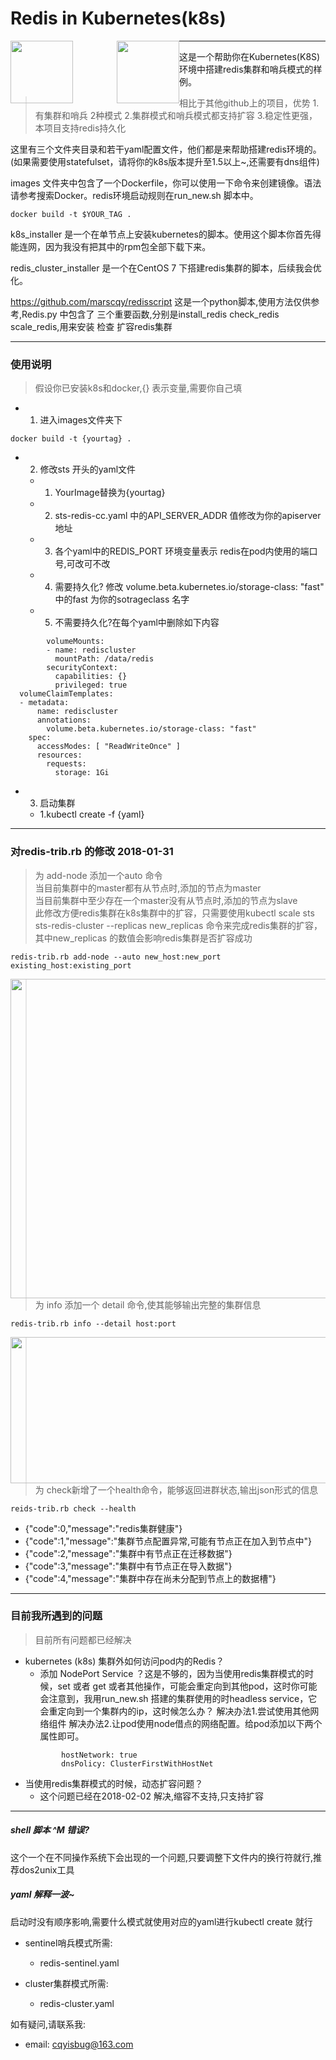 # Redis in Kubernetes(k8s)


<img src="https://github.com/marscqy/redis-in-k8s/blob/master/images/k8s-logo.png" width="100px" style="float:left" /><img src="https://github.com/marscqy/redis-in-k8s/blob/master/images/redis-logo.jpg" width="100px" style="margin-left:70px;float:left"/>


-----

   
这是一个帮助你在Kubernetes(K8S)环境中搭建redis集群和哨兵模式的样例。

> 相比于其他github上的项目，优势  1. 有集群和哨兵 2种模式  2.集群模式和哨兵模式都支持扩容  3.稳定性更强，本项目支持redis持久化

这里有三个文件夹目录和若干yaml配置文件，他们都是来帮助搭建redis环境的。(如果需要使用statefulset，请将你的k8s版本提升至1.5以上~,还需要有dns组件)

images 文件夹中包含了一个Dockerfile，你可以使用一下命令来创建镜像。语法请参考搜索Docker。redis环境启动规则在run_new.sh 脚本中。
```
docker build -t $YOUR_TAG .
```

k8s_installer 是一个在单节点上安装kubernetes的脚本。使用这个脚本你首先得能连网，因为我没有把其中的rpm包全部下载下来。

redis_cluster_installer 是一个在CentOS 7 下搭建redis集群的脚本，后续我会优化。

https://github.com/marscqy/redisscript 这是一个python脚本,使用方法仅供参考,Redis.py 中包含了 三个重要函数,分别是install_redis  check_redis scale_redis,用来安装 检查 扩容redis集群

-----

### 使用说明

>假设你已安装k8s和docker,{} 表示变量,需要你自己填

- 1. 进入images文件夹下
```
docker build -t {yourtag} .
```

- 2. 修改sts 开头的yaml文件
    - 1. YourImage替换为{yourtag}
    - 2. sts-redis-cc.yaml 中的API_SERVER_ADDR 值修改为你的apiserver地址
    - 3. 各个yaml中的REDIS_PORT 环境变量表示 redis在pod内使用的端口号,可改可不改
    - 4. 需要持久化? 修改 volume.beta.kubernetes.io/storage-class: "fast" 中的fast 为你的sotrageclass 名字
    - 5. 不需要持久化?在每个yaml中删除如下内容
```
        volumeMounts:
        - name: rediscluster
          mountPath: /data/redis
        securityContext:
          capabilities: {}
          privileged: true
  volumeClaimTemplates:
  - metadata:
      name: rediscluster
      annotations:
        volume.beta.kubernetes.io/storage-class: "fast"
    spec:
      accessModes: [ "ReadWriteOnce" ]
      resources:
        requests:
          storage: 1Gi
```

- 3. 启动集群
    - 1.kubectl create -f {yaml}


-----

### 对redis-trib.rb 的修改 2018-01-31 


> 为 add-node 添加一个auto 命令  
> 当目前集群中的master都有从节点时,添加的节点为master  
> 当目前集群中至少存在一个master没有从节点时,添加的节点为slave    
> 此修改方便redis集群在k8s集群中的扩容，只需要使用kubectl scale sts sts-redis-cluster --replicas new_replicas 命令来完成redis集群的扩容，其中new_replicas 的数值会影响redis集群是否扩容成功


```
redis-trib.rb add-node --auto new_host:new_port existing_host:existing_port
```
<img src="https://github.com/marscqy/redis-in-k8s/blob/master/add-node.png" width="643px" height="511px" style="float:left" />
  
  
> 为 info 添加一个 detail 命令,使其能够输出完整的集群信息  

```
redis-trib.rb info --detail host:port
```  
<img src="https://github.com/marscqy/redis-in-k8s/blob/master/info.jpg" width="787px" height="234px" style="float:left" />

> 为 check新增了一个health命令，能够返回进群状态,输出json形式的信息
```
reids-trib.rb check --health
```
- {"code":0,"message":"redis集群健康"}
- {"code":1,"message":"集群节点配置异常,可能有节点正在加入到节点中"}
- {"code":2,"message":"集群中有节点正在迁移数据"}
- {"code":3,"message":"集群中有节点正在导入数据"}
- {"code":4,"message":"集群中存在尚未分配到节点上的数据槽"}


-----

### 目前我所遇到的问题
> 目前所有问题都已经解决  

- kubernetes (k8s) 集群外如何访问pod内的Redis？
    - 添加 NodePort Service ？这是不够的，因为当使用redis集群模式的时候，set 或者 get 或者其他操作，可能会重定向到其他pod，这时你可能会注意到，我用run_new.sh 搭建的集群使用的时headless service，它会重定向到一个集群内的ip，这时候怎么办？    解决办法1.尝试使用其他网络组件  解决办法2.让pod使用node借点的网络配置。给pod添加以下两个属性即可。
    ```
            hostNetwork: true
            dnsPolicy: ClusterFirstWithHostNet
    ``` 
- 当使用redis集群模式的时候，动态扩容问题？
    -  这个问题已经在2018-02-02 解决,缩容不支持,只支持扩容
-----

#####  shell 脚本 ^M 错误?
这个一个在不同操作系统下会出现的一个问题,只要调整下文件内的换行符就行,推荐dos2unix工具


#####  yaml 解释一波~

启动时没有顺序影响,需要什么模式就使用对应的yaml进行kubectl create 就行  

- sentinel哨兵模式所需: 
    - redis-sentinel.yaml

- cluster集群模式所需:
    - redis-cluster.yaml


如有疑问,请联系我:  
- email: cqyisbug@163.com  
